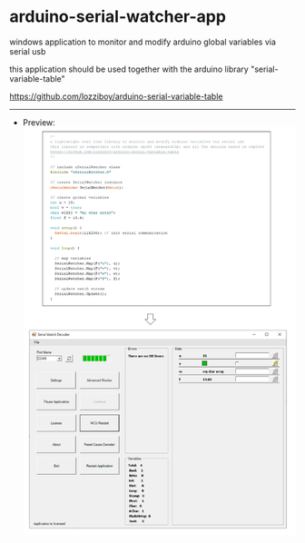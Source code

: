 # arduino-serial-watcher-app
windows application to monitor and modify arduino global variables via serial usb

this application should be used together with the arduino library "serial-variable-table"

https://github.com/lozziboy/arduino-serial-variable-table  

___
* Preview:
![Example](https://github.com/lozziboy/arduino-serial-variable-table/blob/main/docs/image.PNG)  


